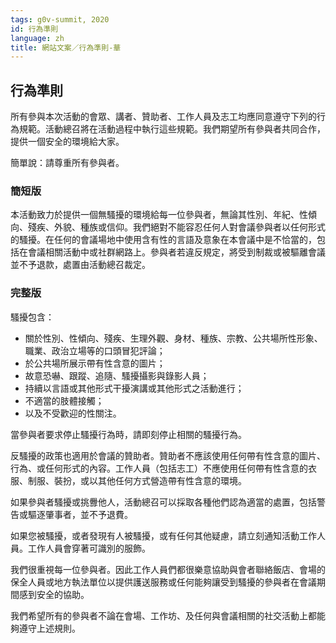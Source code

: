 ```yaml
---
tags: g0v-summit, 2020
id: 行為準則
language: zh
title: 網站文案／行為準則-華
---
```


## 行為準則

所有參與本次活動的會眾、講者、贊助者、工作人員及志工均應同意遵守下列的行為規範。活動總召將在活動過程中執行這些規範。我們期望所有參與者共同合作，提供一個安全的環境給大家。

簡單說：請尊重所有參與者。

### 簡短版
本活動致力於提供一個無騷擾的環境給每一位參與者，無論其性別、年紀、性傾向、殘疾、外貌、種族或信仰。我們絕對不能容忍任何人對會議參與者以任何形式的騷擾。在任何的會議場地中使用含有性的言語及意象在本會議中是不恰當的，包括在會議相關活動中或社群網路上。參與者若違反規定，將受到制裁或被驅離會議並不予退款，處置由活動總召裁定。

### 完整版

騷擾包含：

- 關於性別、性傾向、殘疾、生理外觀、身材、種族、宗教、公共場所性形象、職業、政治立場等的口頭冒犯評論；
- 於公共場所展示帶有性含意的圖片；
- 故意恐嚇、跟蹤、追隨、騷擾攝影與錄影人員；
- 持續以言語或其他形式干擾演講或其他形式之活動進行；
- 不適當的肢體接觸；
- 以及不受歡迎的性關注。

當參與者要求停止騷擾行為時，請即刻停止相關的騷擾行為。

反騷擾的政策也適用於會議的贊助者。贊助者不應該使用任何帶有性含意的圖片、行為、或任何形式的內容。工作人員（包括志工）不應使用任何帶有性含意的衣服、制服、裝扮，或以其他任何方式營造帶有性含意的環境。

如果參與者騷擾或挑釁他人，活動總召可以採取各種他們認為適當的處置，包括警告或驅逐肇事者，並不予退費。

如果您被騷擾，或者發現有人被騷擾，或有任何其他疑慮，請立刻通知活動工作人員。工作人員會穿著可識別的服飾。

我們很重視每一位參與者。因此工作人員們都很樂意協助與會者聯絡飯店、會場的保全人員或地方執法單位以提供護送服務或任何能夠讓受到騷擾的參與者在會議期間感到安全的協助。

我們希望所有的參與者不論在會場、工作坊、及任何與會議相關的社交活動上都能夠遵守上述規則。